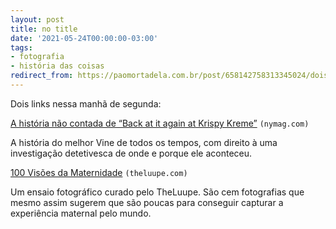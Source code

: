 ```yaml
---
layout: post
title: no title
date: '2021-05-24T00:00:00-03:00'
tags:
- fotografia
- história das coisas
redirect_from: https://paomortadela.com.br/post/658142758313345024/dois-links-nessa-manh%C3%A3-de-segunda-a-hist%C3%B3ria-n%C3%A3o
---
```

Dois links nessa manhã de segunda:

[A história não contada de “Back at it again at Krispy Kreme”](https://nymag.com/intelligencer/2016/01/story-of.html) `(nymag.com)`

A história do melhor Vine de todos os tempos, com direito à uma investigação detetivesca de onde e porque ele aconteceu.

[100 Visões da Maternidade](https://theluupe.com/blog/2021/05/05/100-visions-of-motherhood/) `(theluupe.com)`

Um ensaio fotográfico curado pelo TheLuupe. São cem fotografias que mesmo assim sugerem que são poucas para conseguir capturar a experiência maternal pelo mundo.

